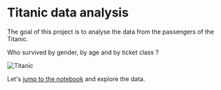 # Titanic data analysis

The goal of this project is to analyse the data from the passengers of the Titanic.

Who survived by gender, by age and by ticket class ?

![Titanic](https://static0.srcdn.com/wordpress/wp-content/uploads/2023/06/how-many-people-died-titanic-real-life.jpg?q=50&fit=crop&w=1100&h=618&dpr=1.5)

Let's [jump to the notebook](https://github.com/jonaudomar/titanic-data-analysis/blob/main/Titanic_data_analysis.ipynb) and explore the data.
